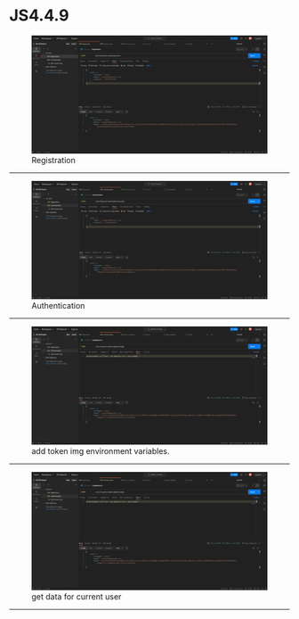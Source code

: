 # JS4.4.9
<figure>
  <img src="./image1.png">
  <figcaption>Registration</figcaption>
</figure>
<hr>
<figure>
  <img src="./image2.png">
   <figcaption>Authentication</figcaption>
</figure>
<hr>
<figure>
  <img src="./image3.png">
   <figcaption>add token img environment variables.</figcaption>
</figure>
<hr>
<figure>
  <img src="./image3.png">
   <figcaption>get data for current user</figcaption>
</figure>
<hr>
